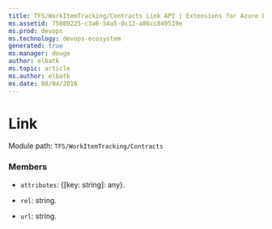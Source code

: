 ```yaml
---
title: TFS/WorkItemTracking/Contracts Link API | Extensions for Azure DevOps Services
ms.assetid: 75089225-c3a6-54a5-0c12-a86cc849519e
ms.prod: devops
ms.technology: devops-ecosystem
generated: true
ms.manager: douge
author: elbatk
ms.topic: article
ms.author: elbatk
ms.date: 08/04/2016
---
```


# Link

Module path: `TFS/WorkItemTracking/Contracts`


### Members

* `attributes`: {[key: string]: any}. 

* `rel`: string.

* `url`: string. 

